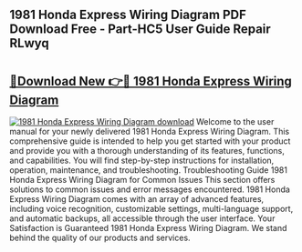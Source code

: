 ## 1981 Honda Express Wiring Diagram PDF Download Free - Part-HC5 User Guide Repair RLwyq

# <h2><a href="http://dfjteqp.blite.top/?on=1981+Honda+Express+Wiring+Diagram">🔗Download New 👉🔴 1981 Honda Express Wiring Diagram</a></h2>

[![1981 Honda Express Wiring Diagram download](https://i.imgur.com/lujVjoI.png)](http://dfjteqp.blite.top/?on=1981+Honda+Express+Wiring+Diagram)
Welcome to the user manual for your newly delivered 1981 Honda Express Wiring Diagram. This comprehensive guide is intended to help you get started with your product and provide you with a thorough understanding of its features, functions, and capabilities. You will find step-by-step instructions for installation, operation, maintenance, and troubleshooting. Troubleshooting Guide 1981 Honda Express Wiring Diagram for Common Issues This section offers solutions to common issues and error messages encountered. 1981 Honda Express Wiring Diagram comes with an array of advanced features, including voice recognition, customizable settings, multi-language support, and automatic backups, all accessible through the user interface. Your Satisfaction is Guaranteed 1981 Honda Express Wiring Diagram. We stand behind the quality of our products and services.
